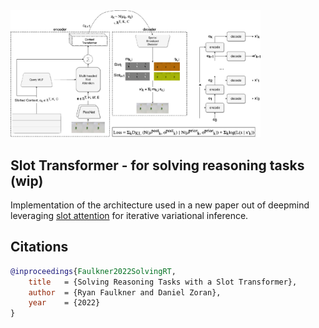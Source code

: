 <img src="./slot-transformer.png" width="400px"/>

## Slot Transformer - for solving reasoning tasks (wip)

Implementation of the architecture used in a new paper out of deepmind leveraging <a href="https://arxiv.org/abs/2006.15055">slot attention</a> for iterative variational inference.

## Citations

```bibtex
@inproceedings{Faulkner2022SolvingRT,
    title   = {Solving Reasoning Tasks with a Slot Transformer},
    author  = {Ryan Faulkner and Daniel Zoran},
    year    = {2022}
}
```
